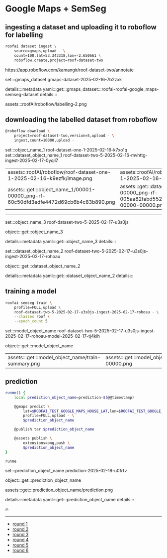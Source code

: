 # Google Maps + SemSeg

## ingesting a dataset and uploading it to roboflow for labelling

```bash
roofai dataset ingest \
    source=gmaps,upload - \
    count=100,lat=53.343318,lon=-2.650661 \
    roboflow,create,project=roof-dataset-two
```

https://app.roboflow.com/kamangir/roof-dataset-two/annotate


set:::gmaps_dataset gmaps-dataset-2025-02-16-7b2zxk

details:::metadata
yaml:::get:::gmaps_dataset:::roofai-roofai-google_maps-semseg-dataset
details:::

assets:::roofAI/roboflow/labelling-2.png

## downloading the labelled dataset from roboflow

```bash
@roboflow download \
    project=roof-dataset-two,version=5,upload - \
    ingest,count=10000,upload -
```

set:::object_name_1 roof-dataset-one-1-2025-02-16-k7xo1q
set:::dataset_object_name_1 roof-dataset-two-5-2025-02-16-mvhttg-ingest-2025-02-17-0yqil7

| | |
|-|-|
| assets:::roofAI/roboflow/roof-dataset-one-1-2025-02-16-k9ezfk/image.png | assets:::roofAI/roboflow/roof-dataset-one-1-2025-02-16-k9ezfk/mask.png |
| assets:::get:::object_name_1/00001-00000_png-rf-60c50dfd3edfe4472d69cb6b4c83b890.png  | assets:::get:::dataset_object_name_1/00003-00000_png-rf-005aa82fabd5523b81afa254257e976f-00000-00000.png |

---

set:::object_name_3 roof-dataset-two-5-2025-02-17-u3s0js

object:::get:::object_name_3

details:::metadata
yaml:::get:::object_name_3
details:::

set:::dataset_object_name_2 roof-dataset-two-5-2025-02-17-u3s0js-ingest-2025-02-17-rohoau

object:::get:::dataset_object_name_2

details:::metadata
yaml:::get:::dataset_object_name_2
details:::

## training a model

```bash
roofai semseg train \
    profile=FULL,upload \
    roof-dataset-two-5-2025-02-17-u3s0js-ingest-2025-02-17-rohoau - \
    --classes roof \
    --epoch_count 5
```

set:::model_object_name roof-dataset-two-5-2025-02-17-u3s0js-ingest-2025-02-17-rohoau-model-2025-02-17-tj4kih

object:::get:::model_object_name

| | |
|-|-|
| assets:::get:::model_object_name/train-summary.png | assets:::get:::model_object_name/predict-00000.png |

## prediction

```bash
runme() {
    local prediction_object_name=prediction-$(@@timestamp)

    @gmaps predict \
        lat=$ROOFAI_TEST_GOOGLE_MAPS_HOUSE_LAT,lon=$ROOFAI_TEST_GOOGLE_MAPS_HOUSE_LON \
        profile=FULL,upload - \
        $prediction_object_name

    @publish tar $prediction_object_name

    @assets publish \
        extensions=png,push \
        $prediction_object_name
}

runme
```

set:::prediction_object_name prediction-2025-02-18-u0frtv

object:::get:::prediction_object_name

assets:::get:::prediction_object_name/prediction.png

details:::metadata
yaml:::get:::prediction_object_name
details:::

🔥

---

- [round 1](./round-1.md)
- [round 2](./round-2.md)
- [round 3](./round-3.md)
- [round 4](./round-4.md)
- [round 5](./round-5.md)
- [round 6](./round-6.md)